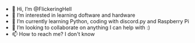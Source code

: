 - 👋 Hi, I’m @FlickeringHell
- 👀 I’m interested in learning doftware and hardware
- 🌱 I’m currently learning Python, coding with discord.py and Raspberry Pi
- 💞️ I’m looking to collaborate on anything I can help with :)
- 📫 How to reach me? I don't know

<!---
FlickeringHell/FlickeringHell is a ✨ special ✨ repository because its `README.md` (this file) appears on your GitHub profile.
You can click the Preview link to take a look at your changes.
--->
